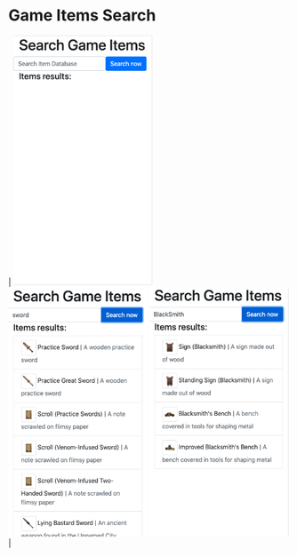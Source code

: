 # Game Items Search

| <img src="img/1.png" width="250" height="450">
<img src="img/2.png" width="250" height="450">
<img src="img/3.png" width="250" height="450"> |
